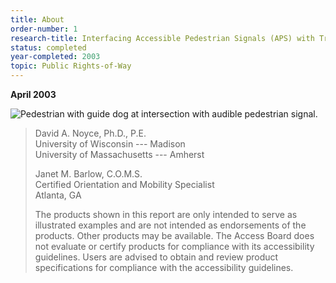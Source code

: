 ```yaml
---
title: About
order-number: 1
research-title: Interfacing Accessible Pedestrian Signals (APS) with Traffic Signal Control Equipment
status: completed
year-completed: 2003
topic: Public Rights-of-Way
---
```

**April 2003**

![Pedestrian with guide dog at intersection with audible pedestrian signal.](https://www.access-board.gov/images/research/interface-aps/report1.jpg)

> David A. Noyce, Ph.D., P.E.\
> University of Wisconsin --- Madison\
> University of Massachusetts --- Amherst
>
> Janet M. Barlow, C.O.M.S.\
> Certified Orientation and Mobility Specialist\
> Atlanta, GA
>
> The products shown in this report are only intended to serve as illustrated examples and are not intended as endorsements of the products. Other products may be available. The Access Board does not evaluate or certify products for compliance with its accessibility guidelines. Users are advised to obtain and review product specifications for compliance with the accessibility guidelines.